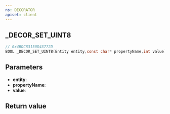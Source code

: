 ```yaml
---
ns: DECORATOR
apiset: client
---
```

## _DECOR_SET_UINT8

```c
// 0x4BDC83150D43772D
BOOL _DECOR_SET_UINT8(Entity entity,const char* propertyName,int value);
```


## Parameters
* **entity**:
* **propertyName**:
* **value**:

## Return value